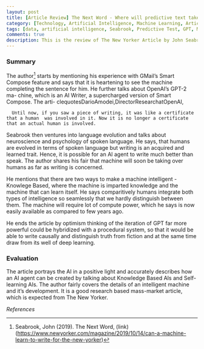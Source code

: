 ```yaml
---
layout: post
title: [Article Review] The Next Word - Where will predictive text take us by John Seabrook
category: [Technology, Artificial Intelligence, Machine Learning, Article Review]
tags: [data, artificial intelligence, Seabrook, Predictive Test, GPT, Machine Learning, ML, ai, The New Yorker]
comments: true
description: This is the review of The New Yorker Article by John Seabrook on Predictive Text.
---
```


### Summary

The author[^1] starts by mentioning his experience with GMail’s Smart Compose feature and says that it is heartening to see the machine completing the sentence for him. He further talks about OpenAI’s GPT-2 ma- chine, which is an AI Writer, a supercharged version of Smart Compose. The arti- clequotesDarioAmodei,DirectorResearchatOpenAI, 

      Until now, if you saw a piece of writing, it was like a certificate that a human  was involved in it. Now it is no longer a certificate that an actual human is involved.

Seabrook then ventures into language evolution and talks about neuroscience and psychology of spoken language. He says, that humans are evolved in terms of spoken language but writing is an acquired and learned trait. Hence, it is possible for an AI agent to write much better than speak. The author shares his fair that machine will soon be taking over humans as far as writing is concerned.

He mentions that there are two ways to make a machine intelligent - Knowlege Based, where the machine is imparted knowledge and the machine that can learn itself. He says comparitively humans integrate both types of intelligence so seamlessly that we hardly distinguish between them. The machine will require lot of compute power, which he says is now easily available as compared to few years ago.

He ends the article by optimism thinking of the iteration of GPT far more powerful could be hybridized with a procedural system, so that it would be able to write causally and distinguish truth from fiction and at the same time draw from its well of deep learning.


### Evaluation

The article portrays the AI in a positive light and accurately describes how an AI agent can be created by talking about Knowledge Based AIs and Self- learning AIs. The author fairly covers the details of an intelligent machine and it’s development. It is a good research based mass-market article, which is expected from The New Yorker.

*References*

[^1]:  Seabrook, John (2019). The Next Word, (link)(https://www.newyorker.com/magazine/2019/10/14/can-a-machine-learn-to-write-for-the-new-yorker)





